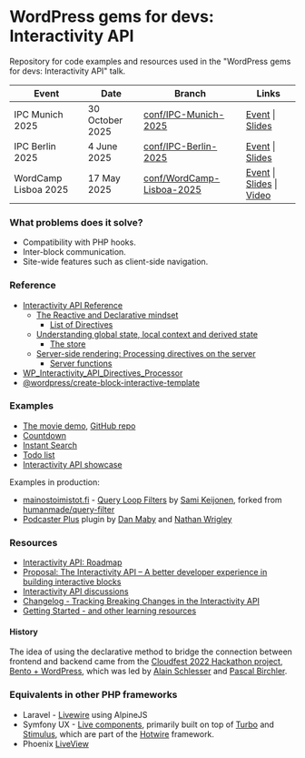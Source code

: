 # WordPress gems for devs: Interactivity API

Repository for code examples and resources used in the "WordPress gems for devs: Interactivity API" talk.

| Event  | Date | Branch | Links |
| --- | --- | --- | --- |
| IPC Munich 2025 | 30 October 2025 | [conf/IPC-Munich-2025](https://github.com/zzap/WordPress-gems-for-devs-Interactivity-API/tree/conf/IPC-Munich-2025) | [Event](https://phpconference.com/php-core-coding/wordpress-interactivity-api/) \| [Slides](https://docs.google.com/presentation/d/1s4px3ylZ_zzfe7Ww34eSVoLTvPexwUZO_HWce4r6t8k/edit?usp=sharing) |
| IPC Berlin 2025 | 4 June 2025 | [conf/IPC-Berlin-2025](https://github.com/zzap/WordPress-gems-for-devs-Interactivity-API/tree/conf/IPC-Berlin-2025) | [Event](https://phpconference.com/php-core-coding/wordpress-interactivity-api/) \| [Slides](https://docs.google.com/presentation/d/1-DtY6MJHO7WbGcttfrIl-vegCNZp2lGorAj5-qnSwZQ/edit?usp=sharing) |
| WordCamp Lisboa 2025 | 17 May 2025 | [conf/WordCamp-Lisboa-2025](https://github.com/zzap/WordPress-gems-for-devs-Interactivity-API/tree/conf/WordCamp-Lisboa-2025) | [Event](https://lisboa.wordcamp.org/2025/session/wordpress-gems-for-devs-interactivity-api/) \| [Slides](https://docs.google.com/presentation/d/13qQx0pv41uWfVXPGjgP_9d0MkXuXIbUkoyNdL-ayYt4/edit?usp=sharing) \| [Video](https://wordpress.tv/2025/05/19/wordpress-gems-for-devs-interactivity-api/) |

### What problems does it solve?

- Compatibility with PHP hooks.
- Inter-block communication.
- Site-wide features such as client-side navigation.

### Reference

- [Interactivity API Reference](https://developer.wordpress.org/block-editor/reference-guides/interactivity-api/)
  - [The Reactive and Declarative mindset](https://developer.wordpress.org/block-editor/reference-guides/interactivity-api/core-concepts/the-reactive-and-declarative-mindset/)
    - [List of Directives](https://developer.wordpress.org/block-editor/reference-guides/interactivity-api/api-reference/#list-of-directives)
  - [Understanding global state, local context and derived state](https://developer.wordpress.org/block-editor/reference-guides/interactivity-api/core-concepts/undestanding-global-state-local-context-and-derived-state/)
    - [The store](https://developer.wordpress.org/block-editor/reference-guides/interactivity-api/api-reference/#the-store)
  - [Server-side rendering: Processing directives on the server](https://developer.wordpress.org/block-editor/reference-guides/interactivity-api/core-concepts/server-side-rendering/)
    - [Server functions](https://developer.wordpress.org/block-editor/reference-guides/interactivity-api/api-reference/#server-functions)
- [WP_Interactivity_API_Directives_Processor](https://developer.wordpress.org/reference/classes/wp_interactivity_api_directives_processor/)
- [@wordpress/create-block-interactive-template](https://developer.wordpress.org/block-editor/reference-guides/packages/packages-create-block-interactive-template/)

### Examples

- [The movie demo](https://wpmovies.dev/), [GitHub repo](https://github.com/WordPress/wp-movies-demo)
- [Countdown](https://github.com/WordPress/block-development-examples/tree/trunk/plugins/interactivity-api-countdown-3cd73e)
- [Instant Search](https://github.com/r-chrzan/instant-search-interactivity)
- [Todo list](https://github.com/ahsanshaheen199/interactive-todos/tree/main)
- [Interactivity API showcase](https://github.com/WordPress/gutenberg/discussions/55642)

Examples in production:

- [mainostoimistot.fi](https://mainostoimistot.fi/) - [Query Loop Filters](https://github.com/samikeijonen/query-filter/tree/seravo) by [Sami Keijonen](https://github.com/samikeijonen/), forked from [humanmade/query-filter](https://github.com/humanmade/query-filter)
- [Podcaster Plus](https://www.podcasterplus.com/) plugin by [Dan Maby](https://github.com/danmaby) and [Nathan Wrigley](https://nathanwrigley.com/)

### Resources

- [Interactivity API: Roadmap](https://github.com/WordPress/gutenberg/discussions/52904)
- [Proposal: The Interactivity API – A better developer experience in building interactive blocks](https://make.wordpress.org/core/2023/03/30/proposal-the-interactivity-api-a-better-developer-experience-in-building-interactive-blocks/#how-to-create-interactive-blocks)
- [Interactivity API discussions](https://github.com/WordPress/gutenberg/discussions/categories/interactivity-api)
- [Changelog - Tracking Breaking Changes in the Interactivity API](https://github.com/WordPress/gutenberg/discussions/52906)
- [Getting Started - and other learning resources](https://github.com/WordPress/gutenberg/discussions/52894)

#### History

The idea of using the declarative method to bridge the connection between frontend and backend came from the [Cloudfest 2022 Hackathon project](https://hackathon.cloudfest.com/cloudfest-hackathon-2022-greatest-hackathon-ever/), [Bento + WordPress](https://www.alainschlesser.com/using-bento-components-in-gutenberg-blocks/), which was led by [Alain Schlesser](https://github.com/schlessera) and [Pascal Birchler](https://github.com/swissspidy).

### Equivalents in other PHP frameworks

- Laravel - [Livewire](https://livewire.laravel.com/) using AlpineJS
- Symfony UX - [Live components](https://ux.symfony.com/live-component), primarily built on top of [Turbo](https://turbo.hotwired.dev/) and [Stimulus](https://stimulus.hotwired.dev/), which are part of the [Hotwire](https://hotwired.dev/) framework.
- Phoenix [LiveView](https://hexdocs.pm/phoenix_live_view/welcome.html)
